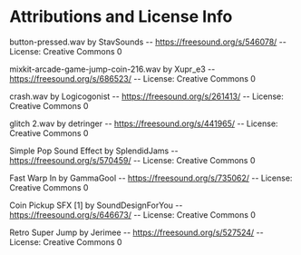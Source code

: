 # Attributions and License Info

button-pressed.wav by StavSounds -- https://freesound.org/s/546078/ -- License: Creative Commons 0

mixkit-arcade-game-jump-coin-216.wav by Xupr_e3 -- https://freesound.org/s/686523/ -- License: Creative Commons 0

crash.wav by Logicogonist -- https://freesound.org/s/261413/ -- License: Creative Commons 0

glitch 2.wav by detringer -- https://freesound.org/s/441965/ -- License: Creative Commons 0

Simple Pop Sound Effect by SplendidJams -- https://freesound.org/s/570459/ -- License: Creative Commons 0

Fast Warp In by GammaGool -- https://freesound.org/s/735062/ -- License: Creative Commons 0

Coin Pickup SFX [1] by SoundDesignForYou -- https://freesound.org/s/646673/ -- License: Creative Commons 0

Retro Super Jump by Jerimee -- https://freesound.org/s/527524/ -- License: Creative Commons 0


